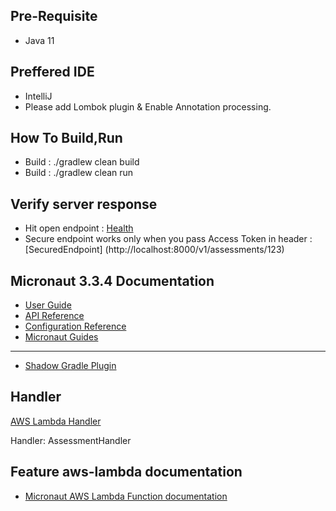 ## Pre-Requisite

-  Java 11

## Preffered IDE

-  IntelliJ 
-  Please add Lombok plugin & Enable Annotation processing.


## How To Build,Run

-  Build : ./gradlew clean build
-  Build : ./gradlew clean run

## Verify server response

-  Hit open endpoint : [Health](http://localhost:8000/health)
-  Secure endpoint works only when you pass Access Token in header : [SecuredEndpoint] (http://localhost:8000/v1/assessments/123)







## Micronaut 3.3.4 Documentation

- [User Guide](https://docs.micronaut.io/3.3.4/guide/index.html)
- [API Reference](https://docs.micronaut.io/3.3.4/api/index.html)
- [Configuration Reference](https://docs.micronaut.io/3.3.4/guide/configurationreference.html)
- [Micronaut Guides](https://guides.micronaut.io/index.html)
---

- [Shadow Gradle Plugin](https://plugins.gradle.org/plugin/com.github.johnrengelman.shadow)
## Handler

[AWS Lambda Handler](https://docs.aws.amazon.com/lambda/latest/dg/java-handler.html)

Handler: AssessmentHandler


## Feature aws-lambda documentation

- [Micronaut AWS Lambda Function documentation](https://micronaut-projects.github.io/micronaut-aws/latest/guide/index.html#lambda)


